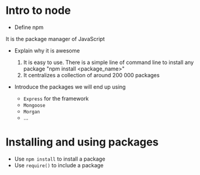 # Intro to node

* Define npm

It is the package manager of JavaScript

* Explain why it is awesome

    1. It is easy to use. There is a simple line of command line to install any package "npm install <package_name>"
    2. It centralizes a collection of around 200 000 packages

* Introduce the packages we will end up using

    * `Express` for the framework
    * `Mongoose`
    * `Morgan`
    * ...

# Installing and using packages

* Use `npm install` to install a package
* Use `require()` to include a package